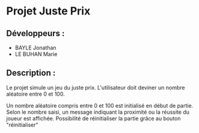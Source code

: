 # Projet Juste Prix

## Développeurs :
 - BAYLE Jonathan
 - LE BUHAN Marie

## Description :
Le projet simule un jeu du juste prix. L'utilisateur doit deviner un nombre aléatoire entre 0 et 100.

Un nombre aléatoire compris entre 0 et 100 est initialisé en début de partie. Selon le nombre saisi, un message indiquant la proximité ou la réussite du joueur est affichée. Possibilité de réinitialiser la partie grâce au bouton "réinitialiser"
